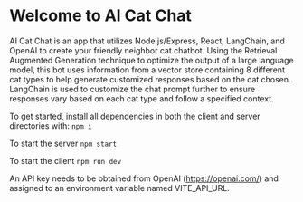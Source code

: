 # Welcome to AI Cat Chat

AI Cat Chat is an app that utilizes Node.js/Express, React, LangChain, and OpenAI to create your friendly neighbor cat chatbot. Using the Retrieval Augmented Generation technique to optimize the output of a large language model, this bot uses information from a vector store containing 8 different cat types to help generate customized responses based on the cat chosen. LangChain is used to customize the chat prompt further to ensure responses vary based on each cat type and follow a specified context.

To get started, install all dependencies in both the client and server directories with:
`npm i`

To start the server
`npm start`

To start the client
`npm run dev`

An API key needs to be obtained from OpenAI (https://openai.com/) and assigned to an environment variable named VITE_API_URL.